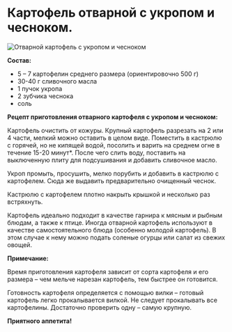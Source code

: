 # Картофель отварной с укропом и чесноком.

![Отварной картофель с укропом и чесноком](/images/Kulinar/Second/kartofel_s_ukropom.jpg 'Отварной картофель с укропом и чесноком')

**Состав:**

- 5 – 7 картофелин среднего размера (ориентировочно 500 г)
- 30-40 г сливочного масла
- 1 пучок укропа
- 2 зубчика чеснока
- соль

**Рецепт приготовления отварного картофеля с укропом и чесноком:**

Картофель очистить от кожуры. Крупный картофель разрезать на 2 или 4 части, мелкий можно оставить в целом виде. Поместить в кастрюлю с горячей, но не кипящей водой, посолить и варить на среднем огне в течение 15-20 минут*. После чего слить воду, поставить на выключенную плиту для подсушивания и добавить сливочное масло.

Укроп промыть, просушить, мелко порубить и добавить в кастрюлю с картофелем. Сюда же выдавить предварительно очищенный чеснок.

Кастрюлю с картофелем плотно накрыть крышкой и несколько раз встряхнуть.

Картофель идеально подходит в качестве гарнира к мясным и рыбным блюдам, а также к птице. Иногда отварной картофель используют в качестве самостоятельного блюда (особенно молодой картофель). В этом случае к нему можно подать соленые огурцы или салат из свежих овощей.

**Примечание:**

Время приготовления картофеля зависит от сорта картофеля и его размера – чем мельче нарезан картофель, тем быстрее он готовится.

Готовность картофеля определяется с помощью вилки – готовый картофель легко прокалывается вилкой. Не следует прокалывать все картофелины. Достаточно проверить одну – самую крупную.

**Приятного аппетита!**
